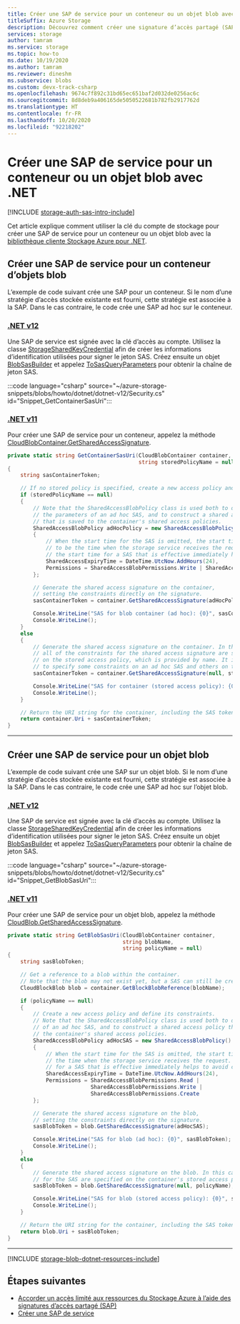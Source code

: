 ```yaml
---
title: Créer une SAP de service pour un conteneur ou un objet blob avec .NET
titleSuffix: Azure Storage
description: Découvrez comment créer une signature d’accès partagé (SAP) de service pour un conteneur ou un objet blob à l’aide de la bibliothèque cliente .NET.
services: storage
author: tamram
ms.service: storage
ms.topic: how-to
ms.date: 10/19/2020
ms.author: tamram
ms.reviewer: dineshm
ms.subservice: blobs
ms.custom: devx-track-csharp
ms.openlocfilehash: 9674c7f892c31bd65ec651baf2d032de0256ac6c
ms.sourcegitcommit: 8d8deb9a406165de5050522681b782fb2917762d
ms.translationtype: HT
ms.contentlocale: fr-FR
ms.lasthandoff: 10/20/2020
ms.locfileid: "92218202"
---
```

# <a name="create-a-service-sas-for-a-container-or-blob-with-net"></a>Créer une SAP de service pour un conteneur ou un objet blob avec .NET

[!INCLUDE [storage-auth-sas-intro-include](../../../includes/storage-auth-sas-intro-include.md)]

Cet article explique comment utiliser la clé du compte de stockage pour créer une SAP de service pour un conteneur ou un objet blob avec la [bibliothèque cliente Stockage Azure pour .NET](/dotnet/api/overview/azure/storage).

## <a name="create-a-service-sas-for-a-blob-container"></a>Créer une SAP de service pour un conteneur d’objets blob

L’exemple de code suivant crée une SAP pour un conteneur. Si le nom d’une stratégie d’accès stockée existante est fourni, cette stratégie est associée à la SAP. Dans le cas contraire, le code crée une SAP ad hoc sur le conteneur.

### <a name="net-v12"></a>[\.NET v12](#tab/dotnet)

Une SAP de service est signée avec la clé d’accès au compte. Utilisez la classe [StorageSharedKeyCredential](/dotnet/api/azure.storage.storagesharedkeycredential) afin de créer les informations d’identification utilisées pour signer le jeton SAS. Créez ensuite un objet [BlobSasBuilder](/dotnet/api/azure.storage.sas.blobsasbuilder) et appelez [ToSasQueryParameters](/dotnet/api/azure.storage.sas.blobsasbuilder.tosasqueryparameters) pour obtenir la chaîne de jeton SAS.

:::code language="csharp" source="~/azure-storage-snippets/blobs/howto/dotnet/dotnet-v12/Security.cs" id="Snippet_GetContainerSasUri":::

### <a name="net-v11"></a>[\.NET v11](#tab/dotnetv11)

Pour créer une SAP de service pour un conteneur, appelez la méthode [CloudBlobContainer.GetSharedAccessSignature](/dotnet/api/microsoft.azure.storage.blob.cloudblobcontainer.getsharedaccesssignature).

```csharp
private static string GetContainerSasUri(CloudBlobContainer container, 
                                         string storedPolicyName = null)
{
    string sasContainerToken;

    // If no stored policy is specified, create a new access policy and define its constraints.
    if (storedPolicyName == null)
    {
        // Note that the SharedAccessBlobPolicy class is used both to define
        // the parameters of an ad hoc SAS, and to construct a shared access policy
        // that is saved to the container's shared access policies.
        SharedAccessBlobPolicy adHocPolicy = new SharedAccessBlobPolicy()
        {
            // When the start time for the SAS is omitted, the start time is assumed
            // to be the time when the storage service receives the request. Omitting
            // the start time for a SAS that is effective immediately helps to avoid clock skew.
            SharedAccessExpiryTime = DateTime.UtcNow.AddHours(24),
            Permissions = SharedAccessBlobPermissions.Write | SharedAccessBlobPermissions.List
        };

        // Generate the shared access signature on the container,
        // setting the constraints directly on the signature.
        sasContainerToken = container.GetSharedAccessSignature(adHocPolicy, null);

        Console.WriteLine("SAS for blob container (ad hoc): {0}", sasContainerToken);
        Console.WriteLine();
    }
    else
    {
        // Generate the shared access signature on the container. In this case,
        // all of the constraints for the shared access signature are specified
        // on the stored access policy, which is provided by name. It is also possible
        // to specify some constraints on an ad hoc SAS and others on the stored access policy.
        sasContainerToken = container.GetSharedAccessSignature(null, storedPolicyName);

        Console.WriteLine("SAS for container (stored access policy): {0}", sasContainerToken);
        Console.WriteLine();
    }

    // Return the URI string for the container, including the SAS token.
    return container.Uri + sasContainerToken;
}
```

---

## <a name="create-a-service-sas-for-a-blob"></a>Créer une SAP de service pour un objet blob

L’exemple de code suivant crée une SAP sur un objet blob. Si le nom d’une stratégie d’accès stockée existante est fourni, cette stratégie est associée à la SAP. Dans le cas contraire, le code crée une SAP ad hoc sur l’objet blob.

### <a name="net-v12"></a>[\.NET v12](#tab/dotnet)

Une SAP de service est signée avec la clé d’accès au compte. Utilisez la classe [StorageSharedKeyCredential](/dotnet/api/azure.storage.storagesharedkeycredential) afin de créer les informations d’identification utilisées pour signer le jeton SAS. Créez ensuite un objet [BlobSasBuilder](/dotnet/api/azure.storage.sas.blobsasbuilder) et appelez [ToSasQueryParameters](/dotnet/api/azure.storage.sas.blobsasbuilder.tosasqueryparameters) pour obtenir la chaîne de jeton SAS.

:::code language="csharp" source="~/azure-storage-snippets/blobs/howto/dotnet/dotnet-v12/Security.cs" id="Snippet_GetBlobSasUri":::

### <a name="net-v11"></a>[\.NET v11](#tab/dotnetv11)

Pour créer une SAP de service pour un objet blob, appelez la méthode [CloudBlob.GetSharedAccessSignature](/dotnet/api/microsoft.azure.storage.blob.cloudblob.getsharedaccesssignature).

```csharp
private static string GetBlobSasUri(CloudBlobContainer container,
                                    string blobName,
                                    string policyName = null)
{
    string sasBlobToken;

    // Get a reference to a blob within the container.
    // Note that the blob may not exist yet, but a SAS can still be created for it.
    CloudBlockBlob blob = container.GetBlockBlobReference(blobName);

    if (policyName == null)
    {
        // Create a new access policy and define its constraints.
        // Note that the SharedAccessBlobPolicy class is used both to define the parameters
        // of an ad hoc SAS, and to construct a shared access policy that is saved to
        // the container's shared access policies.
        SharedAccessBlobPolicy adHocSAS = new SharedAccessBlobPolicy()
        {
            // When the start time for the SAS is omitted, the start time is assumed to be
            // the time when the storage service receives the request. Omitting the start time
            // for a SAS that is effective immediately helps to avoid clock skew.
            SharedAccessExpiryTime = DateTime.UtcNow.AddHours(24),
            Permissions = SharedAccessBlobPermissions.Read |
                          SharedAccessBlobPermissions.Write |
                          SharedAccessBlobPermissions.Create
        };

        // Generate the shared access signature on the blob,
        // setting the constraints directly on the signature.
        sasBlobToken = blob.GetSharedAccessSignature(adHocSAS);

        Console.WriteLine("SAS for blob (ad hoc): {0}", sasBlobToken);
        Console.WriteLine();
    }
    else
    {
        // Generate the shared access signature on the blob. In this case, all of the constraints
        // for the SAS are specified on the container's stored access policy.
        sasBlobToken = blob.GetSharedAccessSignature(null, policyName);

        Console.WriteLine("SAS for blob (stored access policy): {0}", sasBlobToken);
        Console.WriteLine();
    }

    // Return the URI string for the container, including the SAS token.
    return blob.Uri + sasBlobToken;
}
```

---

[!INCLUDE [storage-blob-dotnet-resources-include](../../../includes/storage-blob-dotnet-resources-include.md)]

## <a name="next-steps"></a>Étapes suivantes

- [Accorder un accès limité aux ressources du Stockage Azure à l’aide des signatures d’accès partagé (SAP)](../common/storage-sas-overview.md)
- [Créer une SAP de service](/rest/api/storageservices/create-service-sas)
